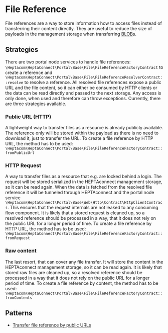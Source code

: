 # File Reference

File references are a way to store information how to access files instead of transferring their content directly.
They are useful to reduce the size of payloads in the management storage when transferring [BLOB](https://en.wikipedia.org/wiki/Binary_large_object)s.


## Strategies

There are two portal node services to handle file references: `\Heptacom\HeptaConnect\Portal\Base\File\FileReferenceFactoryContract` to create a reference and `\Heptacom\HeptaConnect\Portal\Base\File\FileReferenceResolverContract::resolve` to resolve a reference.
All resolved file references expose a public URL and the file content, so it can either be consumed by HTTP clients or the data can be read directly and passed to the next storage.
Any access is only done, when used and therefore can throw exceptions.
Currently, there are three strategies available.


### Public URL (HTTP)

A lightweight way to transfer files as a resource is already publicly available.
The reference only will be stored within the payload as there is no need to download it, just to transfer the URL.
To create a file reference by HTTP URL, the method has to be used: `\Heptacom\HeptaConnect\Portal\Base\File\FileReferenceFactoryContract::fromPublicUrl`


### HTTP Request

A way to transfer files as a resource that e.g. are locked behind a login.
The request will be stored serialized in the HEPTAconnect management storage, so it can be read again.
When the data is fetched from the resolved file reference it will be tunneled through HEPTAconnect and the portal node service `\Heptacom\HeptaConnect\Portal\Base\Web\Http\Contract\HttpClientContract`.
This ensures that the request internals are not leaked to any consuming flow component.
It is likely that a stored request is cleaned up, so a resolved reference should be processed in a way, that it does not rely on the public URL for a longer period of time.
To create a file reference by HTTP URL, the method has to be used: `\Heptacom\HeptaConnect\Portal\Base\File\FileReferenceFactoryContract::fromRequest`


### Raw content

The last resort, that can cover any file transfer.
It will store the content in the HEPTAconnect management storage, so it can be read again.
It is likely that stored raw files are cleaned up, so a resolved reference should be processed in a way that it does not rely on the public URL for a longer period of time.
To create a file reference by content, the method has to be used: `\Heptacom\HeptaConnect\Portal\Base\File\FileReferenceFactoryContract::fromContents`

## Patterns

- [Transfer file reference by public URLs](patterns/transfer-file-reference-by-public-url.md)
